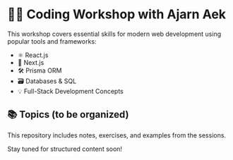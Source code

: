 # 🧑‍💻 Coding Workshop with Ajarn Aek

This workshop covers essential skills for modern web development using popular tools and frameworks:

- ⚛️ React.js
- 🧭 Next.js
- 🛠️ Prisma ORM
- 🗃️ Databases & SQL
- 💡 Full-Stack Development Concepts

## 📚 Topics (to be organized)

This repository includes notes, exercises, and examples from the sessions.

Stay tuned for structured content soon!
